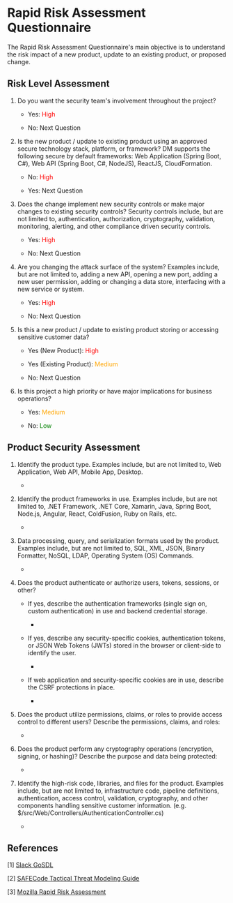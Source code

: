 # Rapid Risk Assessment Questionnaire

The Rapid Risk Assessment Questionnaire's main objective is to understand the risk impact of a new product, update to an existing product, or proposed change.

## Risk Level Assessment

1. Do you want the security team's involvement throughout the project?

    - Yes:    <span style="color:red">High</span>

    - No:     Next Question

1. Is the new product / update to existing product using an approved secure technology stack, platform, or framework? DM supports the following secure by default frameworks: Web Application (Spring Boot, C#), Web API (Spring Boot, C#, NodeJS), ReactJS, CloudFormation.

    - No:      <span style="color:red">High</span>

    - Yes:       Next Question

1. Does the change implement new security controls or make major changes to existing security controls? Security controls include, but are not limited to, authentication, authorization, cryptography, validation, monitoring, alerting, and other compliance driven security controls.

    - Yes:      <span style="color:red">High</span>

    - No:       Next Question

1. Are you changing the attack surface of the system? Examples include, but are not limited to, adding a new API, opening a new port, adding a new user permission, adding or changing a data store, interfacing with a new service or system.

    - Yes:      <span style="color:red">High</span>

    - No:       Next Question

1. Is this a new product / update to existing product storing or accessing sensitive customer data?

    - Yes (New Product):        <span style="color:red">High</span>

    - Yes (Existing Product):   <span style="color:orange">Medium</span>

    - No:                       Next Question

1. Is this project a high priority or have major implications for business operations?

    - Yes:      <span style="color:orange">Medium</span>

    - No:       <span style="color:green">Low</span>

## Product Security Assessment

1. Identify the product type. Examples include, but are not limited to, Web Application, Web API, Mobile App, Desktop.  

    - 

1. Identify the product frameworks in use. Examples include, but are not limited to, .NET Framework, .NET Core, Xamarin, Java, Spring Boot, Node.js, Angular, React, ColdFusion, Ruby on Rails, etc.  

    - 

1. Data processing, query, and serialization formats used by the product. Examples include, but are not limited to, SQL, XML, JSON, Binary Formatter, NoSQL, LDAP, Operating System (OS) Commands.  

    - 

1. Does the product authenticate or authorize users, tokens, sessions, or other?  

    - If yes, describe the authentication frameworks (single sign on, custom authentication) in use and backend credential storage.  

        - 

    - If yes, describe any security-specific cookies, authentication tokens, or JSON Web Tokens (JWTs) stored in the browser or client-side to identify the user.  

        - 

    - If web application and security-specific cookies are in use, describe the CSRF protections in place.  

        - 

1. Does the product utilize permissions, claims, or roles to provide access control to different users? Describe the permissions, claims, and roles:  

    - 

1. Does the product perform any cryptography operations (encryption, signing, or hashing)? Describe the purpose and data being protected:  

    - 

1. Identify the high-risk code, libraries, and files for the product. Examples include, but are not limited to, infrastructure code, pipeline definitions, authentication, access control, validation, cryptography, and other components handling sensitive customer information. (e.g. $/src/Web/Controllers/AuthenticationController.cs)  

    - 

## References

[1] [Slack GoSDL](https://github.com/slackhq/goSDL)

[2] [SAFECode Tactical Threat Modeling Guide](https://safecode.org/wp-content/uploads/2017/05/SAFECode_TM_Whitepaper.pdf)

[3] [Mozilla Rapid Risk Assessment](https://infosec.mozilla.org/guidelines/risk/rapid_risk_assessment.html)
